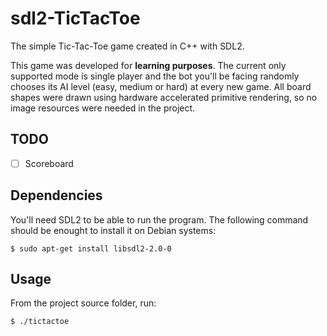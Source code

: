# sdl2-TicTacToe
The simple Tic-Tac-Toe game created in C++ with SDL2.

This game was developed for **learning purposes**.
The current only supported mode is single player and the bot you'll be facing randomly chooses its AI level (easy, medium or hard) at every new game.
All board shapes were drawn using hardware accelerated primitive rendering, so no image resources were needed in the project.

## TODO

- [ ] Scoreboard

## Dependencies
You'll need SDL2 to be able to run the program. The following command should be enought to install it on Debian systems:

```
$ sudo apt-get install libsdl2-2.0-0
```
## Usage

From the project source folder, run:
```
$ ./tictactoe
```
